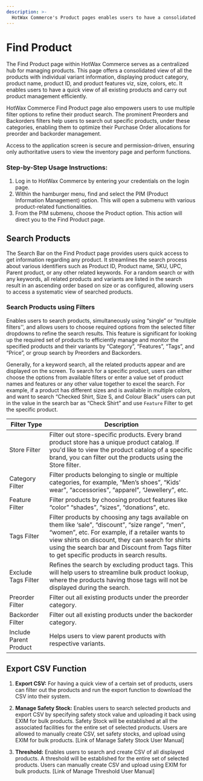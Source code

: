 ```yaml
---
description: >-
  HotWax Commerce's Product pages enables users to have a consolidated view of all existing products allowing users to access a detailed view of all product and variants facilitating a quick and refine product search. 
---
```


# Find Product

The Find Product page within HotWax Commerce serves as a centralized hub for managing products. This page offers a consolidated view of all the products with individual variant information, displaying product category, product name, product ID, and product features viz, size, colors, etc. It enables users to have a quick view of all existing products and carry out product management efficiently.

HotWax Commerce Find Product page also empowers users to use multiple filter options to refine their product search. The prominent Preorders and Backorders filters help users to search out specific products, under these categories, enabling them to optimize their Purchase Order allocations for preorder and backorder management.

Access to the application screen is secure and permission-driven, ensuring only authoritative users to view the inventory page and perform functions.

### Step-by-Step Usage Instructions:
1. Log in to HotWax Commerce by entering your credentials on the login page. 
2. Within the hamburger menu, find and select the PIM (Product Information Management) option. This will open a submenu with various product-related functionalities. 
3. From the PIM submenu, choose the Product option. This action will direct you to the Find Product page.

## Search Products

The Search Bar on the Find Product page provides users quick access to get information regarding any product. It streamlines the search process about various identifiers such as Product ID, Product name, SKU, UPC, Parent product, or any other related keywords. For a random search or with any keywords, all related products and variants are listed in the search result in an ascending order based on size or as configured, allowing users to access a systematic view of searched products. 

### Search Products using Filters

Enables users to search products, simultaneously using “single” or “multiple filters'', and allows users to choose required options from the selected filter dropdowns to refine the search results. This feature is significant for looking up the required set of products to efficiently manage and monitor the specified products and their variants by “Category”, “Features”, “Tags”, and “Price”, or group search by Preorders and Backorders. 

Generally, for a keyword search, all the related products appear and are displayed on the screen. To search for a specific product, users can either choose the options from available filters or enter a value set of product names and features or any other value together to excel the search. For example, if a product has different sizes and is available in multiple colors, and want to search “Checked Shirt, Size S, and Colour Black” users can put in the value in the search bar as “Check Shirt” and use `Feature` Filter to get the specific product. 

| Filter Type       | Description                                                                                                                                                                                                                                                                                                  |
|----------------------|--------------------------------------------------------------------------------------------------------------------------------------------------------------------------------------------------------------------------------------------------------------------------------------------------------------|
| Store Filter         | Filter out store-specific products. Every brand product store has a unique product catalog. If you'd like to view the product catalog of a specific brand, you can filter out the products using the Store filter.                                                                                                                                                     |
| Category Filter      | Filter products belonging to single or multiple categories, for example, “Men’s shoes”, “Kids' wear”, “accessories”, “apparel”, “Jewellery”, etc.                                                                                                                                                                                                                       |
| Feature Filter       | Filter products by choosing product features like “color” “shades”, “sizes”, “donations”, etc.                                                                                                                                                                                                               |
| Tags Filter          | Filter products by choosing any tags available on them like ‘sale”, “discount”, “size range”, “men”, “women”, etc. For example, if a retailer wants to view shirts on discount, they can search for shirts using the search bar and Discount from Tags filter to get specific products in search results.                                                          |
| Exclude Tags Filter  | Refines the search by excluding product tags. This will help users to streamline bulk product lookup, where the products having those tags will not be displayed during the search.                                                                                                                                                                                    |
| Preorder Filter      | Filter out all existing products under the preorder category.                                                                                                                                                                                                                                                |
| Backorder Filter     | Filter out all existing products under the backorder category.                                                                                                                                                                                                                                               |
| Include Parent Product | Helps users to view parent products with respective variants.     

## Export CSV Function

 1. **Export CSV:** For having a quick view of a certain set of products, users can filter out the products and run the export function to download the CSV into their system. 

2. **Manage Safety Stock:** Enables users to search selected products and export CSV by specifying safety stock value and uploading it back using EXIM for bulk products. Safety Stock will be established at all the associated facilities for the entire set of selected products. Users are allowed to manually create CSV, set safety stocks, and upload using EXIM for bulk products. [Link of Manage Safety Stock User Manual]

3. **Threshold:** Enables users to search and create CSV of all displayed products. A threshold will be established for the entire set of selected products. Users can manually create CSV and upload using EXIM for bulk products. [Link of Manage Threshold User Manual]
                  
